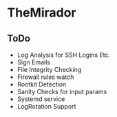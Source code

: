 # TheMirador


## ToDo

*  Log Analysis for SSH Logins Etc.
*  Sign Emails
*  File Integrity Checking
*  Firewall rules watch
*  Rootkit Detection
*  Sanity Checks for input params
*  Systemd service 
*  LogRotation Support
